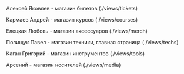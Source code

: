 Алексей Яковлев - магазин билетов (./views/tickets)

Кармаев Андрей  - магазин курсов  (./views/courses)

Елецкая Любовь - магазин аксессуаров (./views/merch)

Полищук Павел - магазин техники, главная страница (./views/techs)

Каган Григорий - магазин инструментов (./views/tools)

Арсений - магазин носителей (./views/media)
